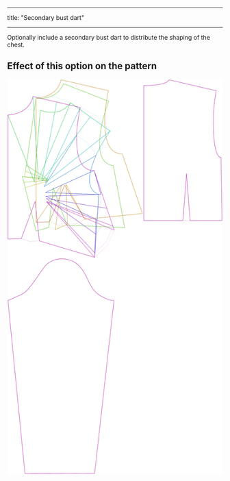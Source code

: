 - - -
title: "Secondary bust dart"
- - -

Optionally include a secondary bust dart to distribute the shaping of the chest.

## Effect of this option on the pattern

![This image shows the effect of this option by superimposing several variants that have a different value for this option](breanna_secondarybustdart_sample.svg "Effect of this option on the pattern")

